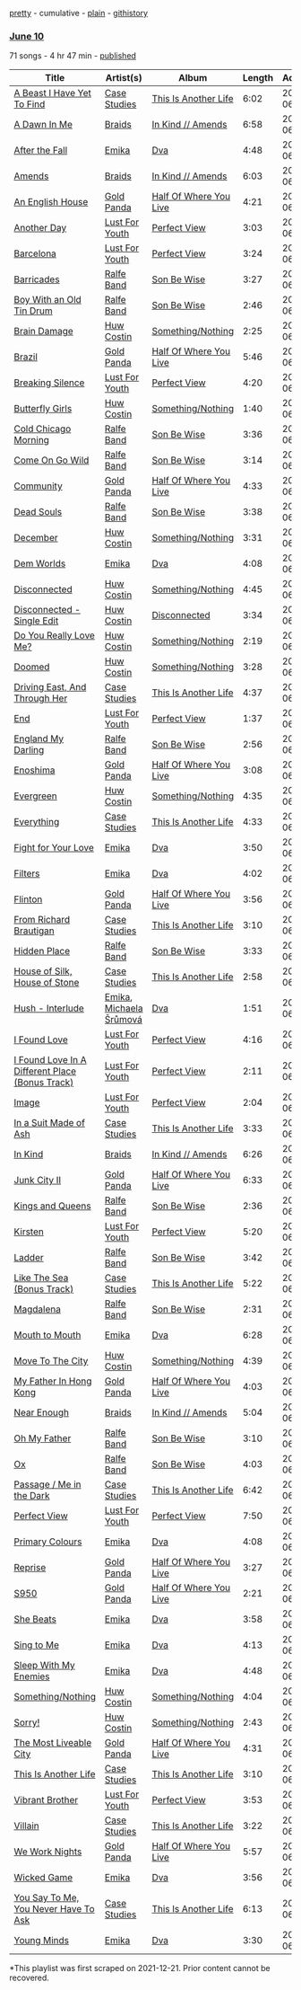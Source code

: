 [pretty](/playlists/pretty/1pARmsw0z4yebhBtZKxAU0.md) - cumulative - [plain](/playlists/plain/1pARmsw0z4yebhBtZKxAU0) - [githistory](https://github.githistory.xyz/mackorone/spotify-playlist-archive/blob/main/playlists/plain/1pARmsw0z4yebhBtZKxAU0)

### [June 10](https://open.spotify.com/playlist/1pARmsw0z4yebhBtZKxAU0)

> 

71 songs - 4 hr 47 min - [published](https://open.spotify.com/playlist/0Wc8HV4c22DDfSsTKqmjcG)

| Title | Artist(s) | Album | Length | Added | Removed |
|---|---|---|---|---|---|
| [A Beast I Have Yet To Find](https://open.spotify.com/track/10LZ4QFrpsDaHM5mxSqpWZ) | [Case Studies](https://open.spotify.com/artist/1PmRKCMrPoAz1uuVO8XLii) | [This Is Another Life](https://open.spotify.com/album/0cyo7qxMwR9XY4HxxuLITU) | 6:02 | 2013-06-10 |  |
| [A Dawn In Me](https://open.spotify.com/track/3JHEuiMU5S1c08n5dkfkx0) | [Braids](https://open.spotify.com/artist/6JX35IQ1Yw84Yjzq2Y5p5i) | [In Kind // Amends](https://open.spotify.com/album/1QcS2sshd9Y9sOuJ8d9Fg6) | 6:58 | 2013-06-10 |  |
| [After the Fall](https://open.spotify.com/track/4wl1dK5dHGp3Ig51stvxb0) | [Emika](https://open.spotify.com/artist/50Gx1SNB4vH2V7peIiYD4S) | [Dva](https://open.spotify.com/album/2SccZOg3VmKUaJQGMDoovZ) | 4:48 | 2013-06-10 |  |
| [Amends](https://open.spotify.com/track/56YHX9zkgsgft9DHuesvGo) | [Braids](https://open.spotify.com/artist/6JX35IQ1Yw84Yjzq2Y5p5i) | [In Kind // Amends](https://open.spotify.com/album/1QcS2sshd9Y9sOuJ8d9Fg6) | 6:03 | 2013-06-10 |  |
| [An English House](https://open.spotify.com/track/5LXQEEPXv5R8DUpLN2gxtG) | [Gold Panda](https://open.spotify.com/artist/6xS3zemJD9h94iueQvGqVk) | [Half Of Where You Live](https://open.spotify.com/album/2UDnuGUMHVW5iTQnwKT1sa) | 4:21 | 2013-06-10 |  |
| [Another Day](https://open.spotify.com/track/66l2Mj80OjNKvLZTQ4WOmv) | [Lust For Youth](https://open.spotify.com/artist/18x7cMASHAS2NJ4kcLJa1u) | [Perfect View](https://open.spotify.com/album/6Mkm44mkG1Xs5GjS4wzlUE) | 3:03 | 2013-06-10 |  |
| [Barcelona](https://open.spotify.com/track/12FAOfiE9IyM62Lys9kauu) | [Lust For Youth](https://open.spotify.com/artist/18x7cMASHAS2NJ4kcLJa1u) | [Perfect View](https://open.spotify.com/album/6Mkm44mkG1Xs5GjS4wzlUE) | 3:24 | 2013-06-10 |  |
| [Barricades](https://open.spotify.com/track/2ueMXgRPi7HBXCDKiM5Xdn) | [Ralfe Band](https://open.spotify.com/artist/5UefCSMjPiagsw0qeBf2PE) | [Son Be Wise](https://open.spotify.com/album/0avvPyAcEmbCXBukUX3lxd) | 3:27 | 2013-06-10 |  |
| [Boy With an Old Tin Drum](https://open.spotify.com/track/2gFJWdVvWQCTew4upKdlsU) | [Ralfe Band](https://open.spotify.com/artist/5UefCSMjPiagsw0qeBf2PE) | [Son Be Wise](https://open.spotify.com/album/0avvPyAcEmbCXBukUX3lxd) | 2:46 | 2013-06-10 |  |
| [Brain Damage](https://open.spotify.com/track/5T0jlNhduuJ5ZZ9Et9MTpC) | [Huw Costin](https://open.spotify.com/artist/4QCYN72FTHNpU2Gf17KhEH) | [Something/Nothing](https://open.spotify.com/album/4HJAFLTq4m1NNq7MdTEtma) | 2:25 | 2013-06-10 |  |
| [Brazil](https://open.spotify.com/track/5NaVCh2wcKK2HDhq8SsPBs) | [Gold Panda](https://open.spotify.com/artist/6xS3zemJD9h94iueQvGqVk) | [Half Of Where You Live](https://open.spotify.com/album/2UDnuGUMHVW5iTQnwKT1sa) | 5:46 | 2013-06-10 |  |
| [Breaking Silence](https://open.spotify.com/track/5gG7YK2yQTKUP9TKtHOsSz) | [Lust For Youth](https://open.spotify.com/artist/18x7cMASHAS2NJ4kcLJa1u) | [Perfect View](https://open.spotify.com/album/6Mkm44mkG1Xs5GjS4wzlUE) | 4:20 | 2013-06-10 |  |
| [Butterfly Girls](https://open.spotify.com/track/5vX5XSKT39xA4Ewwl5VqXV) | [Huw Costin](https://open.spotify.com/artist/4QCYN72FTHNpU2Gf17KhEH) | [Something/Nothing](https://open.spotify.com/album/4HJAFLTq4m1NNq7MdTEtma) | 1:40 | 2013-06-10 |  |
| [Cold Chicago Morning](https://open.spotify.com/track/1afsdtNUThvFxSxtv18TXD) | [Ralfe Band](https://open.spotify.com/artist/5UefCSMjPiagsw0qeBf2PE) | [Son Be Wise](https://open.spotify.com/album/0avvPyAcEmbCXBukUX3lxd) | 3:36 | 2013-06-10 |  |
| [Come On Go Wild](https://open.spotify.com/track/67ofhyhnsBtwMNNViNOQoz) | [Ralfe Band](https://open.spotify.com/artist/5UefCSMjPiagsw0qeBf2PE) | [Son Be Wise](https://open.spotify.com/album/0avvPyAcEmbCXBukUX3lxd) | 3:14 | 2013-06-10 |  |
| [Community](https://open.spotify.com/track/1unP66kks2PRNmYBfXvZRc) | [Gold Panda](https://open.spotify.com/artist/6xS3zemJD9h94iueQvGqVk) | [Half Of Where You Live](https://open.spotify.com/album/2UDnuGUMHVW5iTQnwKT1sa) | 4:33 | 2013-06-10 |  |
| [Dead Souls](https://open.spotify.com/track/7kNV6fqYbaNPkQmL6HWc6l) | [Ralfe Band](https://open.spotify.com/artist/5UefCSMjPiagsw0qeBf2PE) | [Son Be Wise](https://open.spotify.com/album/0avvPyAcEmbCXBukUX3lxd) | 3:38 | 2013-06-10 |  |
| [December](https://open.spotify.com/track/6jIeMCJYjItWmVPQTfd77I) | [Huw Costin](https://open.spotify.com/artist/4QCYN72FTHNpU2Gf17KhEH) | [Something/Nothing](https://open.spotify.com/album/4HJAFLTq4m1NNq7MdTEtma) | 3:31 | 2013-06-10 |  |
| [Dem Worlds](https://open.spotify.com/track/3mLvAmr6cBd2YXm2IFXiLR) | [Emika](https://open.spotify.com/artist/50Gx1SNB4vH2V7peIiYD4S) | [Dva](https://open.spotify.com/album/2SccZOg3VmKUaJQGMDoovZ) | 4:08 | 2013-06-10 |  |
| [Disconnected](https://open.spotify.com/track/31nfTR0ylqXsk9qJDqPe7Y) | [Huw Costin](https://open.spotify.com/artist/4QCYN72FTHNpU2Gf17KhEH) | [Something/Nothing](https://open.spotify.com/album/4HJAFLTq4m1NNq7MdTEtma) | 4:45 | 2013-06-10 |  |
| [Disconnected \- Single Edit](https://open.spotify.com/track/35PisWa2h11x4ntcWLsQQk) | [Huw Costin](https://open.spotify.com/artist/4QCYN72FTHNpU2Gf17KhEH) | [Disconnected](https://open.spotify.com/album/0k6MgF4fM9SARF3RY3HCzI) | 3:34 | 2013-06-10 |  |
| [Do You Really Love Me?](https://open.spotify.com/track/6OPvk0mfMKbFTithmkDmq3) | [Huw Costin](https://open.spotify.com/artist/4QCYN72FTHNpU2Gf17KhEH) | [Something/Nothing](https://open.spotify.com/album/4HJAFLTq4m1NNq7MdTEtma) | 2:19 | 2013-06-10 |  |
| [Doomed](https://open.spotify.com/track/1TkFOmpjp4uulaXe1YTiAg) | [Huw Costin](https://open.spotify.com/artist/4QCYN72FTHNpU2Gf17KhEH) | [Something/Nothing](https://open.spotify.com/album/4HJAFLTq4m1NNq7MdTEtma) | 3:28 | 2013-06-10 |  |
| [Driving East, And Through Her](https://open.spotify.com/track/5RiVsXZEWkMm7fXg0eemLs) | [Case Studies](https://open.spotify.com/artist/1PmRKCMrPoAz1uuVO8XLii) | [This Is Another Life](https://open.spotify.com/album/0cyo7qxMwR9XY4HxxuLITU) | 4:37 | 2013-06-10 |  |
| [End](https://open.spotify.com/track/4FN3HCuGEJYq6FyIthybL5) | [Lust For Youth](https://open.spotify.com/artist/18x7cMASHAS2NJ4kcLJa1u) | [Perfect View](https://open.spotify.com/album/6Mkm44mkG1Xs5GjS4wzlUE) | 1:37 | 2013-06-10 |  |
| [England My Darling](https://open.spotify.com/track/38tAJ8mUc56wkEgJBaP4iZ) | [Ralfe Band](https://open.spotify.com/artist/5UefCSMjPiagsw0qeBf2PE) | [Son Be Wise](https://open.spotify.com/album/0avvPyAcEmbCXBukUX3lxd) | 2:56 | 2013-06-10 |  |
| [Enoshima](https://open.spotify.com/track/4TnYqplEodBX5zoraf549I) | [Gold Panda](https://open.spotify.com/artist/6xS3zemJD9h94iueQvGqVk) | [Half Of Where You Live](https://open.spotify.com/album/2UDnuGUMHVW5iTQnwKT1sa) | 3:08 | 2013-06-10 |  |
| [Evergreen](https://open.spotify.com/track/0nAFFYAGFww4SDl6nW4SGT) | [Huw Costin](https://open.spotify.com/artist/4QCYN72FTHNpU2Gf17KhEH) | [Something/Nothing](https://open.spotify.com/album/4HJAFLTq4m1NNq7MdTEtma) | 4:35 | 2013-06-10 |  |
| [Everything](https://open.spotify.com/track/5ZkbvpzBiyGGRbWieAubYe) | [Case Studies](https://open.spotify.com/artist/1PmRKCMrPoAz1uuVO8XLii) | [This Is Another Life](https://open.spotify.com/album/0cyo7qxMwR9XY4HxxuLITU) | 4:33 | 2013-06-10 |  |
| [Fight for Your Love](https://open.spotify.com/track/0gPVqPn8Js3TmMMd70IztP) | [Emika](https://open.spotify.com/artist/50Gx1SNB4vH2V7peIiYD4S) | [Dva](https://open.spotify.com/album/2SccZOg3VmKUaJQGMDoovZ) | 3:50 | 2013-06-10 |  |
| [Filters](https://open.spotify.com/track/6SUKcgnMmroey1zjwuWJDc) | [Emika](https://open.spotify.com/artist/50Gx1SNB4vH2V7peIiYD4S) | [Dva](https://open.spotify.com/album/2SccZOg3VmKUaJQGMDoovZ) | 4:02 | 2013-06-10 |  |
| [Flinton](https://open.spotify.com/track/3cgLYbRNHUzM7dM84KjyAM) | [Gold Panda](https://open.spotify.com/artist/6xS3zemJD9h94iueQvGqVk) | [Half Of Where You Live](https://open.spotify.com/album/2UDnuGUMHVW5iTQnwKT1sa) | 3:56 | 2013-06-10 |  |
| [From Richard Brautigan](https://open.spotify.com/track/55wxZAKMze2hjPZfDUeYn3) | [Case Studies](https://open.spotify.com/artist/1PmRKCMrPoAz1uuVO8XLii) | [This Is Another Life](https://open.spotify.com/album/0cyo7qxMwR9XY4HxxuLITU) | 3:10 | 2013-06-10 |  |
| [Hidden Place](https://open.spotify.com/track/4dojMAeP5g8SAb7JRRd59x) | [Ralfe Band](https://open.spotify.com/artist/5UefCSMjPiagsw0qeBf2PE) | [Son Be Wise](https://open.spotify.com/album/0avvPyAcEmbCXBukUX3lxd) | 3:33 | 2013-06-10 |  |
| [House of Silk, House of Stone](https://open.spotify.com/track/5Hlj29qmW4PcEOqk6TkfHl) | [Case Studies](https://open.spotify.com/artist/1PmRKCMrPoAz1uuVO8XLii) | [This Is Another Life](https://open.spotify.com/album/0cyo7qxMwR9XY4HxxuLITU) | 2:58 | 2013-06-10 |  |
| [Hush \- Interlude](https://open.spotify.com/track/1s2wGMkqg4H2mO2hIq6z8G) | [Emika](https://open.spotify.com/artist/50Gx1SNB4vH2V7peIiYD4S), [Michaela Šrůmová](https://open.spotify.com/artist/4ydc9o0h9J4SPkVnl4zSNr) | [Dva](https://open.spotify.com/album/2SccZOg3VmKUaJQGMDoovZ) | 1:51 | 2013-06-10 |  |
| [I Found Love](https://open.spotify.com/track/635OoSVytELO57QggRxPcY) | [Lust For Youth](https://open.spotify.com/artist/18x7cMASHAS2NJ4kcLJa1u) | [Perfect View](https://open.spotify.com/album/6Mkm44mkG1Xs5GjS4wzlUE) | 4:16 | 2013-06-10 |  |
| [I Found Love In A Different Place \(Bonus Track\)](https://open.spotify.com/track/0WEwyEUnt9rRccBGh1jsMC) | [Lust For Youth](https://open.spotify.com/artist/18x7cMASHAS2NJ4kcLJa1u) | [Perfect View](https://open.spotify.com/album/6Mkm44mkG1Xs5GjS4wzlUE) | 2:11 | 2013-06-10 |  |
| [Image](https://open.spotify.com/track/6VdZSmnyeuAdI2eGiRi6eC) | [Lust For Youth](https://open.spotify.com/artist/18x7cMASHAS2NJ4kcLJa1u) | [Perfect View](https://open.spotify.com/album/6Mkm44mkG1Xs5GjS4wzlUE) | 2:04 | 2013-06-10 |  |
| [In a Suit Made of Ash](https://open.spotify.com/track/4Jo82RdVmyNBMeX44JXJJV) | [Case Studies](https://open.spotify.com/artist/1PmRKCMrPoAz1uuVO8XLii) | [This Is Another Life](https://open.spotify.com/album/0cyo7qxMwR9XY4HxxuLITU) | 3:33 | 2013-06-10 |  |
| [In Kind](https://open.spotify.com/track/3wYaB6APPouNZ8DzLblbEH) | [Braids](https://open.spotify.com/artist/6JX35IQ1Yw84Yjzq2Y5p5i) | [In Kind // Amends](https://open.spotify.com/album/1QcS2sshd9Y9sOuJ8d9Fg6) | 6:26 | 2013-06-10 |  |
| [Junk City II](https://open.spotify.com/track/2OPs6bcL0yOLiQ3llPudXs) | [Gold Panda](https://open.spotify.com/artist/6xS3zemJD9h94iueQvGqVk) | [Half Of Where You Live](https://open.spotify.com/album/2UDnuGUMHVW5iTQnwKT1sa) | 6:33 | 2013-06-10 |  |
| [Kings and Queens](https://open.spotify.com/track/4fxnTYYONJZmYsvn7exJ73) | [Ralfe Band](https://open.spotify.com/artist/5UefCSMjPiagsw0qeBf2PE) | [Son Be Wise](https://open.spotify.com/album/0avvPyAcEmbCXBukUX3lxd) | 2:36 | 2013-06-10 |  |
| [Kirsten](https://open.spotify.com/track/6JopEQTiwThlxcaWFq7Rsb) | [Lust For Youth](https://open.spotify.com/artist/18x7cMASHAS2NJ4kcLJa1u) | [Perfect View](https://open.spotify.com/album/6Mkm44mkG1Xs5GjS4wzlUE) | 5:20 | 2013-06-10 |  |
| [Ladder](https://open.spotify.com/track/63cVQuIyrvh6zziwWsT36c) | [Ralfe Band](https://open.spotify.com/artist/5UefCSMjPiagsw0qeBf2PE) | [Son Be Wise](https://open.spotify.com/album/0avvPyAcEmbCXBukUX3lxd) | 3:42 | 2013-06-10 |  |
| [Like The Sea \(Bonus Track\)](https://open.spotify.com/track/6rySBpZVn7HZR7wqgNFxIB) | [Case Studies](https://open.spotify.com/artist/1PmRKCMrPoAz1uuVO8XLii) | [This Is Another Life](https://open.spotify.com/album/0cyo7qxMwR9XY4HxxuLITU) | 5:22 | 2013-06-10 |  |
| [Magdalena](https://open.spotify.com/track/75bAK30Tq9SwxZ4PXTXToL) | [Ralfe Band](https://open.spotify.com/artist/5UefCSMjPiagsw0qeBf2PE) | [Son Be Wise](https://open.spotify.com/album/0avvPyAcEmbCXBukUX3lxd) | 2:31 | 2013-06-10 |  |
| [Mouth to Mouth](https://open.spotify.com/track/3Br9ms0Hc5oiO8Q7xyvIcP) | [Emika](https://open.spotify.com/artist/50Gx1SNB4vH2V7peIiYD4S) | [Dva](https://open.spotify.com/album/2SccZOg3VmKUaJQGMDoovZ) | 6:28 | 2013-06-10 |  |
| [Move To The City](https://open.spotify.com/track/4pJnYt4xiVjLZAvdBiMJwb) | [Huw Costin](https://open.spotify.com/artist/4QCYN72FTHNpU2Gf17KhEH) | [Something/Nothing](https://open.spotify.com/album/4HJAFLTq4m1NNq7MdTEtma) | 4:39 | 2013-06-10 |  |
| [My Father In Hong Kong](https://open.spotify.com/track/5T80CO22qOkjDoYUmjLOVC) | [Gold Panda](https://open.spotify.com/artist/6xS3zemJD9h94iueQvGqVk) | [Half Of Where You Live](https://open.spotify.com/album/2UDnuGUMHVW5iTQnwKT1sa) | 4:03 | 2013-06-10 |  |
| [Near Enough](https://open.spotify.com/track/1BT59d2lNKsN7GOpjicgMN) | [Braids](https://open.spotify.com/artist/6JX35IQ1Yw84Yjzq2Y5p5i) | [In Kind // Amends](https://open.spotify.com/album/1QcS2sshd9Y9sOuJ8d9Fg6) | 5:04 | 2013-06-10 |  |
| [Oh My Father](https://open.spotify.com/track/2csnlq8a8pop9lChPEHmOM) | [Ralfe Band](https://open.spotify.com/artist/5UefCSMjPiagsw0qeBf2PE) | [Son Be Wise](https://open.spotify.com/album/0avvPyAcEmbCXBukUX3lxd) | 3:10 | 2013-06-10 |  |
| [Ox](https://open.spotify.com/track/65dOzQW8Q6D2eoD4mYpzMR) | [Ralfe Band](https://open.spotify.com/artist/5UefCSMjPiagsw0qeBf2PE) | [Son Be Wise](https://open.spotify.com/album/0avvPyAcEmbCXBukUX3lxd) | 4:03 | 2013-06-10 |  |
| [Passage / Me in the Dark](https://open.spotify.com/track/1rPhWNsXzgQdJsmUBMER8A) | [Case Studies](https://open.spotify.com/artist/1PmRKCMrPoAz1uuVO8XLii) | [This Is Another Life](https://open.spotify.com/album/0cyo7qxMwR9XY4HxxuLITU) | 6:42 | 2013-06-10 |  |
| [Perfect View](https://open.spotify.com/track/5glDyOHWtqbczUa5JahOUN) | [Lust For Youth](https://open.spotify.com/artist/18x7cMASHAS2NJ4kcLJa1u) | [Perfect View](https://open.spotify.com/album/6Mkm44mkG1Xs5GjS4wzlUE) | 7:50 | 2013-06-10 |  |
| [Primary Colours](https://open.spotify.com/track/49B2Rdkho46sxJ6lFi6tps) | [Emika](https://open.spotify.com/artist/50Gx1SNB4vH2V7peIiYD4S) | [Dva](https://open.spotify.com/album/2SccZOg3VmKUaJQGMDoovZ) | 4:08 | 2013-06-10 |  |
| [Reprise](https://open.spotify.com/track/7u3btkyoLWsq8Im8kkVwbG) | [Gold Panda](https://open.spotify.com/artist/6xS3zemJD9h94iueQvGqVk) | [Half Of Where You Live](https://open.spotify.com/album/2UDnuGUMHVW5iTQnwKT1sa) | 3:27 | 2013-06-10 |  |
| [S950](https://open.spotify.com/track/7JMStJMRZIhfKFqtJpdnmq) | [Gold Panda](https://open.spotify.com/artist/6xS3zemJD9h94iueQvGqVk) | [Half Of Where You Live](https://open.spotify.com/album/2UDnuGUMHVW5iTQnwKT1sa) | 2:21 | 2013-06-10 |  |
| [She Beats](https://open.spotify.com/track/5mr2HrOej9RqByjbjZvm3g) | [Emika](https://open.spotify.com/artist/50Gx1SNB4vH2V7peIiYD4S) | [Dva](https://open.spotify.com/album/2SccZOg3VmKUaJQGMDoovZ) | 3:58 | 2013-06-10 |  |
| [Sing to Me](https://open.spotify.com/track/6LrCL7KTYbQ6kZW4fUmAHF) | [Emika](https://open.spotify.com/artist/50Gx1SNB4vH2V7peIiYD4S) | [Dva](https://open.spotify.com/album/2SccZOg3VmKUaJQGMDoovZ) | 4:13 | 2013-06-10 |  |
| [Sleep With My Enemies](https://open.spotify.com/track/19rJNWxuplUGwhoqIwn45R) | [Emika](https://open.spotify.com/artist/50Gx1SNB4vH2V7peIiYD4S) | [Dva](https://open.spotify.com/album/2SccZOg3VmKUaJQGMDoovZ) | 4:48 | 2013-06-10 |  |
| [Something/Nothing](https://open.spotify.com/track/50PcrVv6cU97U23Xyn5UpN) | [Huw Costin](https://open.spotify.com/artist/4QCYN72FTHNpU2Gf17KhEH) | [Something/Nothing](https://open.spotify.com/album/4HJAFLTq4m1NNq7MdTEtma) | 4:04 | 2013-06-10 |  |
| [Sorry!](https://open.spotify.com/track/7MDSB7WimmdulfUlYyQv5Y) | [Huw Costin](https://open.spotify.com/artist/4QCYN72FTHNpU2Gf17KhEH) | [Something/Nothing](https://open.spotify.com/album/4HJAFLTq4m1NNq7MdTEtma) | 2:43 | 2013-06-10 |  |
| [The Most Liveable City](https://open.spotify.com/track/6QmSpVBxxGJ9oLazx01xGl) | [Gold Panda](https://open.spotify.com/artist/6xS3zemJD9h94iueQvGqVk) | [Half Of Where You Live](https://open.spotify.com/album/2UDnuGUMHVW5iTQnwKT1sa) | 4:31 | 2013-06-10 |  |
| [This Is Another Life](https://open.spotify.com/track/0kBpXc8wi9R84G37OnCAYo) | [Case Studies](https://open.spotify.com/artist/1PmRKCMrPoAz1uuVO8XLii) | [This Is Another Life](https://open.spotify.com/album/0cyo7qxMwR9XY4HxxuLITU) | 3:10 | 2013-06-10 |  |
| [Vibrant Brother](https://open.spotify.com/track/2cdPbFjLFfN9Rw304qfVo7) | [Lust For Youth](https://open.spotify.com/artist/18x7cMASHAS2NJ4kcLJa1u) | [Perfect View](https://open.spotify.com/album/6Mkm44mkG1Xs5GjS4wzlUE) | 3:53 | 2013-06-10 |  |
| [Villain](https://open.spotify.com/track/7haHQHl3sIGVGogr2HL9rY) | [Case Studies](https://open.spotify.com/artist/1PmRKCMrPoAz1uuVO8XLii) | [This Is Another Life](https://open.spotify.com/album/0cyo7qxMwR9XY4HxxuLITU) | 3:22 | 2013-06-10 |  |
| [We Work Nights](https://open.spotify.com/track/7MZDzs1leVcXMFTGwECWcB) | [Gold Panda](https://open.spotify.com/artist/6xS3zemJD9h94iueQvGqVk) | [Half Of Where You Live](https://open.spotify.com/album/2UDnuGUMHVW5iTQnwKT1sa) | 5:57 | 2013-06-10 |  |
| [Wicked Game](https://open.spotify.com/track/3YpfQPv91UnjOE5ghiM9xL) | [Emika](https://open.spotify.com/artist/50Gx1SNB4vH2V7peIiYD4S) | [Dva](https://open.spotify.com/album/2SccZOg3VmKUaJQGMDoovZ) | 3:56 | 2013-06-10 |  |
| [You Say To Me, You Never Have To Ask](https://open.spotify.com/track/3cx1tDTcbMD5vdp8VqTDbx) | [Case Studies](https://open.spotify.com/artist/1PmRKCMrPoAz1uuVO8XLii) | [This Is Another Life](https://open.spotify.com/album/0cyo7qxMwR9XY4HxxuLITU) | 6:13 | 2013-06-10 |  |
| [Young Minds](https://open.spotify.com/track/17tN39CNfJH2t9W5rOCktV) | [Emika](https://open.spotify.com/artist/50Gx1SNB4vH2V7peIiYD4S) | [Dva](https://open.spotify.com/album/2SccZOg3VmKUaJQGMDoovZ) | 3:30 | 2013-06-10 |  |

\*This playlist was first scraped on 2021-12-21. Prior content cannot be recovered.
